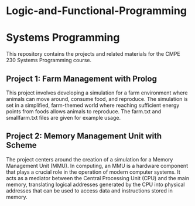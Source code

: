 # Logic-and-Functional-Programming
# Systems Programming
This repository contains the projects and related materials for the CMPE 230 Systems Programming course.

## **Project 1: Farm Management with Prolog**
This project involves developing a simulation for a farm environment where animals can move around, consume food, and reproduce.
The simulation is set in a simplified, farm-themed world where reaching sufficient energy points from foods allows animals to reproduce.
The farm.txt and smallfarm.txt files are given for example usage.
## **Project 2: Memory Management Unit with Scheme**
The project centers around the creation of a simulation for a Memory Management Unit (MMU). In computing, an MMU is a hardware component that plays a crucial role in the operation of modern computer systems. 
It acts as a mediator between the Central Processing Unit (CPU) and the main memory, translating logical addresses generated by the CPU into physical addresses that can be used to
access data and instructions stored in memory.
